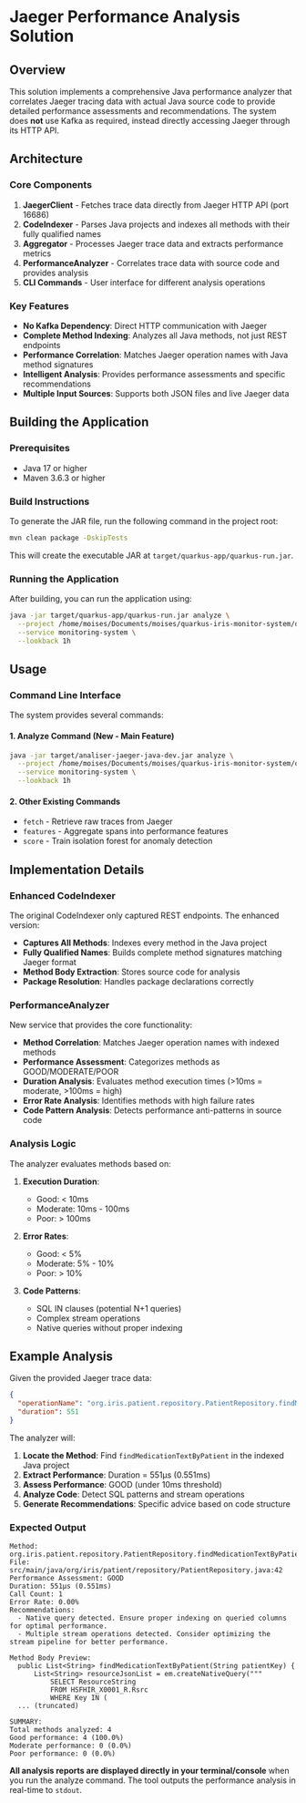 # Jaeger Performance Analysis Solution

## Overview

This solution implements a comprehensive Java performance analyzer that correlates Jaeger tracing data with actual Java source code to provide detailed performance assessments and recommendations. The system does **not** use Kafka as required, instead directly accessing Jaeger through its HTTP API.

## Architecture

### Core Components

1. **JaegerClient** - Fetches trace data directly from Jaeger HTTP API (port 16686)
2. **CodeIndexer** - Parses Java projects and indexes all methods with their fully qualified names
3. **Aggregator** - Processes Jaeger trace data and extracts performance metrics
4. **PerformanceAnalyzer** - Correlates trace data with source code and provides analysis
5. **CLI Commands** - User interface for different analysis operations

### Key Features

- **No Kafka Dependency**: Direct HTTP communication with Jaeger
- **Complete Method Indexing**: Analyzes all Java methods, not just REST endpoints
- **Performance Correlation**: Matches Jaeger operation names with Java method signatures
- **Intelligent Analysis**: Provides performance assessments and specific recommendations
- **Multiple Input Sources**: Supports both JSON files and live Jaeger data

## Building the Application

### Prerequisites

- Java 17 or higher
- Maven 3.6.3 or higher

### Build Instructions

To generate the JAR file, run the following command in the project root:

```bash
mvn clean package -DskipTests
```

This will create the executable JAR at `target/quarkus-app/quarkus-run.jar`.

### Running the Application

After building, you can run the application using:

```bash
java -jar target/quarkus-app/quarkus-run.jar analyze \
  --project /home/moises/Documents/moises/quarkus-iris-monitor-system/quarkus-iris-monitor-system \
  --service monitoring-system \
  --lookback 1h
```

## Usage

### Command Line Interface

The system provides several commands:

#### 1. Analyze Command (New - Main Feature)
```bash
java -jar target/analiser-jaeger-java-dev.jar analyze \
  --project /home/moises/Documents/moises/quarkus-iris-monitor-system/quarkus-iris-monitor-system \
  --service monitoring-system \
  --lookback 1h
```

#### 2. Other Existing Commands
- `fetch` - Retrieve raw traces from Jaeger
- `features` - Aggregate spans into performance features
- `score` - Train isolation forest for anomaly detection

## Implementation Details

### Enhanced CodeIndexer

The original CodeIndexer only captured REST endpoints. The enhanced version:

- **Captures All Methods**: Indexes every method in the Java project
- **Fully Qualified Names**: Builds complete method signatures matching Jaeger format
- **Method Body Extraction**: Stores source code for analysis
- **Package Resolution**: Handles package declarations correctly

### PerformanceAnalyzer

New service that provides the core functionality:

- **Method Correlation**: Matches Jaeger operation names with indexed methods
- **Performance Assessment**: Categorizes methods as GOOD/MODERATE/POOR
- **Duration Analysis**: Evaluates method execution times (>10ms = moderate, >100ms = high)
- **Error Rate Analysis**: Identifies methods with high failure rates
- **Code Pattern Analysis**: Detects performance anti-patterns in source code

### Analysis Logic

The analyzer evaluates methods based on:

1. **Execution Duration**:
   - Good: < 10ms
   - Moderate: 10ms - 100ms  
   - Poor: > 100ms

2. **Error Rates**:
   - Good: < 5%
   - Moderate: 5% - 10%
   - Poor: > 10%

3. **Code Patterns**:
   - SQL IN clauses (potential N+1 queries)
   - Complex stream operations
   - Native queries without proper indexing

## Example Analysis

Given the provided Jaeger trace data:

```json
{
  "operationName": "org.iris.patient.repository.PatientRepository.findMedicationTextByPatient",
  "duration": 551
}
```

The analyzer will:

1. **Locate the Method**: Find `findMedicationTextByPatient` in the indexed Java project
2. **Extract Performance**: Duration = 551μs (0.551ms)
3. **Assess Performance**: GOOD (under 10ms threshold)
4. **Analyze Code**: Detect SQL patterns and stream operations
5. **Generate Recommendations**: Specific advice based on code structure

### Expected Output

```
Method: org.iris.patient.repository.PatientRepository.findMedicationTextByPatient
File: src/main/java/org/iris/patient/repository/PatientRepository.java:42
Performance Assessment: GOOD
Duration: 551μs (0.551ms)
Call Count: 1
Error Rate: 0.00%
Recommendations:
  - Native query detected. Ensure proper indexing on queried columns for optimal performance.
  - Multiple stream operations detected. Consider optimizing the stream pipeline for better performance.

Method Body Preview:
  public List<String> findMedicationTextByPatient(String patientKey) {
      List<String> resourceJsonList = em.createNativeQuery("""
          SELECT ResourceString
          FROM HSFHIR_X0001_R.Rsrc
          WHERE Key IN (
  ... (truncated)

SUMMARY:
Total methods analyzed: 4
Good performance: 4 (100.0%)
Moderate performance: 0 (0.0%)
Poor performance: 0 (0.0%)
```

**All analysis reports are displayed directly in your terminal/console** when you run the analyze command. The tool outputs the performance analysis in real-time to `stdout`.
